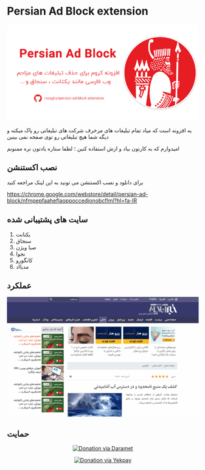 # Persian Ad Block extension

![](assets/bnr.png)
 
یه افزونه است که میاد تمام تبلیغات های مزخرف شرکت های تبلیغاتی رو پاک میکنه و دیگه شما هیچ تبلیغاتی رو توی صفحه نمی بینین

امیدوارم که به کارتون بیاد و ازش استفاده کنین ؛ لطفا ستاره یادتون نره ممنونم 


## نصب اکستنشن 

برای دانلود و نصب اکستنشن می تونید به این لینک مراجعه کنید

https://chrome.google.com/webstore/detail/persian-ad-block/nfmpepfaaheflaoppoccedjonobcflml?hl=fa-IR

## سایت های پشتیبانی شده 

1. یکتانت
2. سنجاق
3. صبا ویژن
4. نجوا
5. کانگورو
6. مدیااد

##  عملکرد 
![](assets/scr1.gif)

## حمایت

<p align="center">
 <a href="https://daramet.com/rezaghz" target="_blank">
        <img src="https://user-images.githubusercontent.com/36597017/190224192-e2d29a3e-2b60-43ce-b66c-e477eb6f6e9d.jpg" width="250" alt="Donation via Daramet">
    </a>
</p>

<p align="center">
 <a href="https://yekpay.me/en/rezaghz" target="_blank">
        <img src="https://user-images.githubusercontent.com/36597017/190222767-4b90991f-b120-45ad-b998-e52be71143ac.png" width="250" alt="Donation via Yekpay">
    </a>
</p>

